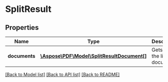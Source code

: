 # SplitResult

## Properties
Name | Type | Description | Notes
------------ | ------------- | ------------- | -------------
**documents** | [**\Aspose\PDF\Model\SplitResultDocument[]**](SplitResultDocument.md) | Gets or sets the list of documents. | [optional] 

[[Back to Model list]](../README.md#documentation-for-models) [[Back to API list]](../README.md#documentation-for-api-endpoints) [[Back to README]](../README.md)


